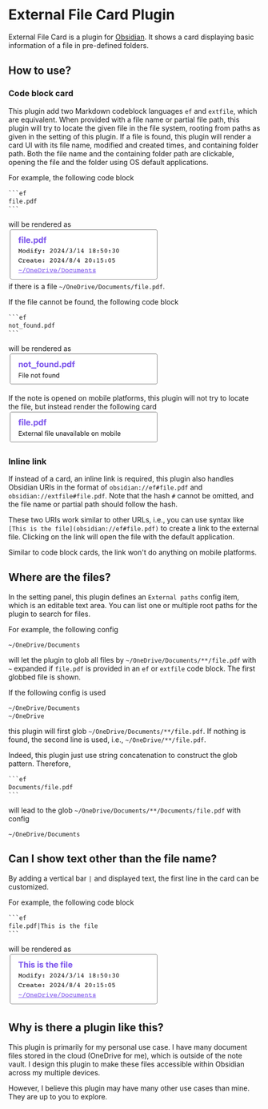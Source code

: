 # External File Card Plugin

External File Card is a plugin for [Obsidian](https://obsidian.md). It shows a card displaying basic information of a file in pre-defined folders.

## How to use?

### Code block card

This plugin add two Markdown codeblock languages `ef` and `extfile`, which are equivalent. When provided with a file name or partial file path, this plugin will try to locate the given file in the file system, rooting from paths as given in the setting of this plugin. If a file is found, this plugin will render a card UI with its file name, modified and created times, and containing folder path. Both the file name and the containing folder path are clickable, opening the file and the folder using OS default applications.

For example, the following code block
~~~
```ef
file.pdf
```
~~~
will be rendered as
<br /><img src="./images/card.png" width="300px" /><br />
if there is a file `~/OneDrive/Documents/file.pdf`.

If the file cannot be found, the following code block
~~~
```ef
not_found.pdf
```
~~~
will be rendered as
<br /><img src="./images/file_not_found.png" width="300px" />

If the note is opened on mobile platforms, this plugin will not try to locate the file, but instead render the following card
<br /><img src="./images/on_mobile.png" width="300px" />

### Inline link

If instead of a card, an inline link is required, this plugin also handles Obsidian URIs in the format of `obsidian://ef#file.pdf` and `obsidian://extfile#file.pdf`. Note that the hash `#` cannot be omitted, and the file name or partial path should follow the hash.

These two URIs work similar to other URLs, i.e., you can use syntax like `[This is the file](obsidian://ef#file.pdf)` to create a link to the external file. Clicking on the link will open the file with the default application.

Similar to code block cards, the link won't do anything on mobile platforms.

## Where are the files?

In the setting panel, this plugin defines an `External paths` config item, which is an editable text area. You can list one or multiple root paths for the plugin to search for files.

For example, the following config
```
~/OneDrive/Documents
```
will let the plugin to glob all files by `~/OneDrive/Documents/**/file.pdf` with `~` expanded if `file.pdf` is provided in an `ef` or `extfile` code block. The first globbed file is shown.

If the following config is used
```
~/OneDrive/Documents
~/OneDrive
```
this plugin will first glob `~/OneDrive/Documents/**/file.pdf`. If nothing is found, the second line is used, i.e., `~/OneDrive/**/file.pdf`.

Indeed, this plugin just use string concatenation to construct the glob pattern. Therefore,
~~~
```ef
Documents/file.pdf
```
~~~
will lead to the glob `~/OneDrive/Documents/**/Documents/file.pdf` with config
```
~/OneDrive/Documents
```

## Can I show text other than the file name?

By adding a vertical bar `|` and displayed text, the first line in the card can be customized.

For example, the following code block
~~~
```ef
file.pdf|This is the file
```
~~~
will be rendered as
<br /><img src="./images/display_text.png" width="300px" />

## Why is there a plugin like this?

This plugin is primarily for my personal use case. I have many document files stored in the cloud (OneDrive for me), which is outside of the note vault. I design this plugin to make these files accessible within Obsidian across my multiple devices.

However, I believe this plugin may have many other use cases than mine. They are up to you to explore.